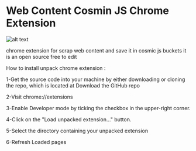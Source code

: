 # Web Content Cosmin JS Chrome Extension
![alt text](https://cosmic-s3.imgix.net/d19e4b60-2b6a-11e8-bbb5-4fa3d838bfae-aa3e58a572f4e8fac34a1f6c86fcfd51.jpg?w=1000)


chrome extension for scrap web content and save it in cosmic js  buckets
it is an open source  free to edit  



How to install unpack chrome extension :

1-Get the source code into your machine by either downloading or cloning the repo, which is located at Download the GitHub repo

2-Visit chrome://extensions 

3-Enable Developer mode by ticking the checkbox in the upper-right corner.

4-Click on the "Load unpacked extension..." button.

5-Select the directory containing your unpacked extension

6-Refresh Loaded pages 
